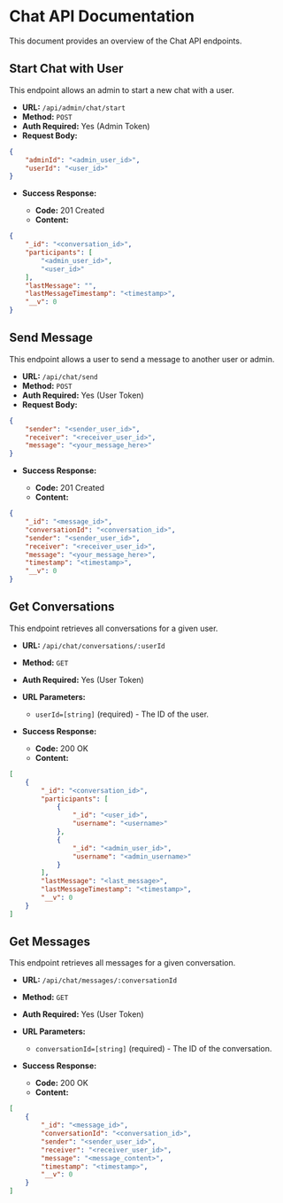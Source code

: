 # Chat API Documentation

This document provides an overview of the Chat API endpoints.

## Start Chat with User

This endpoint allows an admin to start a new chat with a user.

- **URL:** `/api/admin/chat/start`
- **Method:** `POST`
- **Auth Required:** Yes (Admin Token)
- **Request Body:**

```json
{
    "adminId": "<admin_user_id>",
    "userId": "<user_id>"
}
```

- **Success Response:**

  - **Code:** 201 Created
  - **Content:**

```json
{
    "_id": "<conversation_id>",
    "participants": [
        "<admin_user_id>",
        "<user_id>"
    ],
    "lastMessage": "",
    "lastMessageTimestamp": "<timestamp>",
    "__v": 0
}
```

## Send Message

This endpoint allows a user to send a message to another user or admin.

- **URL:** `/api/chat/send`
- **Method:** `POST`
- **Auth Required:** Yes (User Token)
- **Request Body:**

```json
{
    "sender": "<sender_user_id>",
    "receiver": "<receiver_user_id>",
    "message": "<your_message_here>"
}
```

- **Success Response:**

  - **Code:** 201 Created
  - **Content:**

```json
{
    "_id": "<message_id>",
    "conversationId": "<conversation_id>",
    "sender": "<sender_user_id>",
    "receiver": "<receiver_user_id>",
    "message": "<your_message_here>",
    "timestamp": "<timestamp>",
    "__v": 0
}
```

## Get Conversations

This endpoint retrieves all conversations for a given user.

- **URL:** `/api/chat/conversations/:userId`
- **Method:** `GET`
- **Auth Required:** Yes (User Token)
- **URL Parameters:**

  - `userId=[string]` (required) - The ID of the user.

- **Success Response:**

  - **Code:** 200 OK
  - **Content:**

```json
[
    {
        "_id": "<conversation_id>",
        "participants": [
            {
                "_id": "<user_id>",
                "username": "<username>"
            },
            {
                "_id": "<admin_user_id>",
                "username": "<admin_username>"
            }
        ],
        "lastMessage": "<last_message>",
        "lastMessageTimestamp": "<timestamp>",
        "__v": 0
    }
]
```

## Get Messages

This endpoint retrieves all messages for a given conversation.

- **URL:** `/api/chat/messages/:conversationId`
- **Method:** `GET`
- **Auth Required:** Yes (User Token)
- **URL Parameters:**

  - `conversationId=[string]` (required) - The ID of the conversation.

- **Success Response:**

  - **Code:** 200 OK
  - **Content:**

```json
[
    {
        "_id": "<message_id>",
        "conversationId": "<conversation_id>",
        "sender": "<sender_user_id>",
        "receiver": "<receiver_user_id>",
        "message": "<message_content>",
        "timestamp": "<timestamp>",
        "__v": 0
    }
]
```
